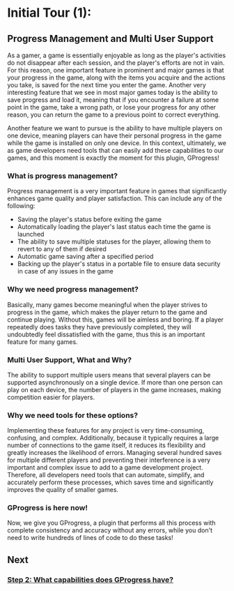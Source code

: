 # Initial Tour (1): 
## Progress Management and Multi User Support

As a gamer, a game is essentially enjoyable as long as the player's activities do not disappear after each session, and the player's efforts are not in vain. 
For this reason, one important feature in prominent and major games is that your progress in the game, along with the items you acquire and the actions you take, 
is saved for the next time you enter the game. Another very interesting feature that we see in most major games today is the ability to save progress and load it, 
meaning that if you encounter a failure at some point in the game, take a wrong path, or lose your progress for any other reason, you can return the game to a previous 
point to correct everything.

Another feature we want to pursue is the ability to have multiple players on one device, meaning players can have their personal progress in the game while the game is 
installed on only one device. In this context, ultimately, we as game developers need tools that can easily add these capabilities to our games, and this moment is exactly 
the moment for this plugin, GProgress!

### What is progress management?

Progress management is a very important feature in games that significantly enhances game quality and player satisfaction. This can include any of the following: 
- Saving the player's status before exiting the game 
- Automatically loading the player's last status each time the game is launched 
- The ability to save multiple statuses for the player, allowing them to revert to any of them if desired 
- Automatic game saving after a specified period 
- Backing up the player's status in a portable file to ensure data security in case of any issues in the game

### Why we need progress management?

Basically, many games become meaningful when the player strives to progress in the game, which makes the player return to the game and continue playing. Without this, 
games will be aimless and boring. If a player repeatedly does tasks they have previously completed, they will undoubtedly feel dissatisfied with the game, thus this is 
an important feature for many games.

### Multi User Support, What and Why?

The ability to support multiple users means that several players can be supported asynchronously on a single device. If more than one person can play on each device, 
the number of players in the game increases, making competition easier for players.

### Why we need tools for these options?

Implementing these features for any project is very time-consuming, confusing, and complex. Additionally, because it typically requires a large number of connections 
to the game itself, it reduces its flexibility and greatly increases the likelihood of errors. Managing several hundred saves for multiple different players and preventing 
their interference is a very important and complex issue to add to a game development project. Therefore, all developers need tools that can automate, simplify, and accurately 
perform these processes, which saves time and significantly improves the quality of smaller games.

### GProgress is here now!

Now, we give you GProgress, a plugin that performs all this process with complete consistency and accuracy without any errors, while you don't need to write hundreds of lines 
of code to do these tasks!

## Next
### [Step 2: What capabilities does GProgress have?](https://mkh-user.github.io/GProgress-Demos/Initial%20tour/Step%202)
